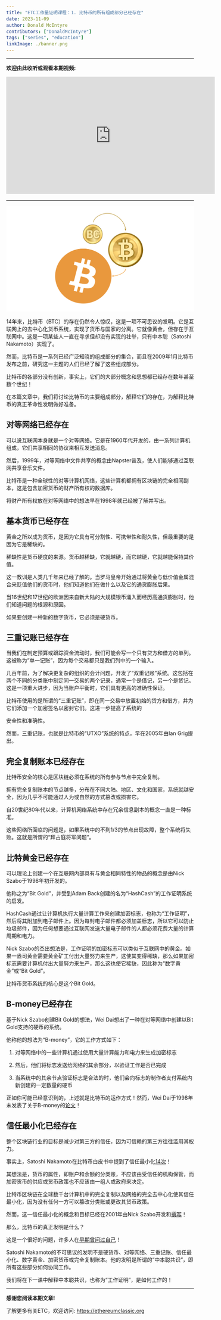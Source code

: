 ```yaml
---
title: "ETC工作量证明课程：1. 比特币的所有组成部分已经存在"
date: 2023-11-09
author: Donald McIntyre
contributors: ["DonaldMcIntyre"]
tags: ["series", "education"]
linkImage: ./banner.png
---
```


---
**欢迎由此收听或观看本期视频:**

<iframe width="560" height="315" src="https://www.youtube.com/embed/e4e9CjvEUlE?si=rRGqoSJIjNMWRgPc" title="YouTube video player" frameborder="0" allow="accelerometer; autoplay; clipboard-write; encrypted-media; gyroscope; picture-in-picture; web-share" allowfullscreen></iframe>

---

![](./1.png)

14年来，比特币（BTC）的存在仍然令人惊叹，这是一项不可思议的发明。它是互联网上的去中心化货币系统，实现了货币与国家的分离。它就像黄金，但存在于互联网中。这是一项某些人一直在寻求但却没有实现的壮举，只有中本聪（Satoshi Nakamoto）实现了。

然而，比特币是一系列已经广泛知晓的组成部分的集合，而且在2009年1月比特币发布之前，研究这一主题的人们已经了解了这些组成部分。

比特币的各部分没有创新，事实上，它们的大部分概念和思想都已经存在数年甚至数个世纪！

在本篇文章中，我们将讨论比特币的主要组成部分，解释它们的存在，为解释比特币的真正革命性发明做好准备。

## 对等网络已经存在

可以说互联网本身就是一个对等网络。它是在1960年代开发的，由一系列计算机组成，它们共享相同的协议来相互发送消息。

然后，1999年，对等网络中文件共享的概念由Napster普及，使人们能够通过互联网共享音乐文件。

比特币是一种全球性的对等计算机网络，这些计算机都拥有区块链的完全相同副本，这是包含加密货币的财产所有权的数据库。

将财产所有权放在对等网络中的想法早在1998年就已经被了解并写出。

## 基本货币已经存在

黄金之所以成为货币，是因为它具有可分割性、可携带性和耐久性，但最重要的是因为它是稀缺的。

稀缺性是货币硬度的来源。货币越稀缺，它就越硬，而它越硬，它就越能保持其价值。

这一教训是人类几千年来已经了解的。当罗马皇帝开始通过将黄金与低价值金属混合来贬值他们的货币时，他们知道他们在做什么以及它的通货膨胀后果。

当16世纪和17世纪的欧洲因来自新大陆的大规模银币涌入而经历高通货膨胀时，他们知道问题的根源和原因。

如果要创建一种新的数字货币，它必须是硬货币。

## 三重记账已经存在

当我们在制定预算或跟踪资金流动时，我们可能会写一个只有贷方和借方的单列。这被称为“单一记账”，因为每个交易都只是我们列中的一个输入。

几百年前，为了解决更复杂的组织的会计问题，开发了“双重记账”系统。这包括在两个不同的分类账中制定同一交易的两个记录，通常一个是借记，另一个是贷记。这是一项重大进步，因为当账户平衡时，它们具有更高的准确性保证。

比特币使用的是所谓的“三重记账”，即在同一交易中放置初始的贷方和借方，并为它们添加一个加密签名以密封它们。这进一步提高了系统的

安全性和准确性。

然而，三重记账，也就是比特币的“UTXO”系统的特点，早在2005年由Ian Grig提出。

## 完全复制账本已经存在

比特币安全的核心是区块链必须在系统的所有参与节点中完全复制。

拥有完全复制账本的节点越多，分布在不同大陆、地区、文化和国家，系统就越安全，因为几乎不可能通过人为或自然的方式篡改或损害它。

自20世纪80年代以来，计算机网络系统中存在冗余信息副本的概念一直是一种标准。

这些网络所面临的问题是，如果系统中的不到1/3的节点出现故障，整个系统将失败。这就是所谓的“拜占庭将军问题”。

## 比特黄金已经存在

可以理论上创建一个在互联网内部具有与黄金相同特性的物品的概念是由Nick Szabo于1998年初开发的。

他称之为“Bit Gold”，并受到Adam Back创建的名为“HashCash”的工作证明系统的启发。

HashCash通过让计算机执行大量计算工作来创建加密标志，也称为“工作证明”，然后将其附加到电子邮件上。因为每封电子邮件都必须加盖标志，所以它可以防止垃圾邮件，因为任何想要通过互联网发送大量电子邮件的人都必须花费大量的计算周期和电力。

Nick Szabo的杰出想法是，工作证明的加密标志可以类似于互联网中的黄金。如果一盎司黄金需要黄金矿工付出大量努力来生产，这使其变得稀缺，那么如果加密标志需要计算机付出大量努力来生产，那么这也使它稀缺，因此称为“数字黄金”或“Bit Gold”。

比特币货币系统的核心是这个Bit Gold。

## B-money已经存在

基于Nick Szabo创建Bit Gold的想法，Wei Dai想出了一种在对等网络中创建以Bit Gold支持的硬币的系统。

他称他的想法为“B-money”，它的工作方式如下：

1. 对等网络中的一些计算机通过使用大量计算能力和电力来生成加密标志

2. 然后，他们将标志发送给网络的其余部分，以验证工作是否已完成

3. 当系统中的其余节点验证标志是合法的时，他们会向标志的制作者支付系统内新创建的一定数量的硬币

正如你可能已经意识到的，上述就是比特币的运作方式！然而，Wei Dai于1998年末发表了关于B-money的[论文](http://www.weidai.com/bmoney.txt)！

## 信任最小化已经存在

整个区块链行业的目标是减少对第三方的信任，因为可信赖的第三方往往滥用其权力。

事实上，Satoshi Nakamoto在比特币白皮书中提到了信任最小化[14次](https://etherplan.com/2020/02/29/satoshi-nakamoto-mentioned-trust-minimization-14-times-in-the-bitcoin-white-paper/10210/)！

其想法是，货币的属性，即账户和余额的分类账，不应该由受信任的机构保管，而加密货币的供应或货币政策也不应该由一组人或政府来决定。

比特币区块链在全球数千台计算机中的完全复制以及网络的完全去中心化使其信任最小化，因为没有任何一方可以篡改分类账或更改其货币政策。

然而，这一信任最小化的概念和目标已经在2001年由Nick Szabo开发和[撰写](https://nakamotoinstitute.org/trusted-third-parties/)！

那么，比特币的真正发明是什么？

这是一个很好的问题，许多人在[早期曾问过自己](https://unenumerated.blogspot.com/2011/05/bitcoin-what-took-ye-so-long.html)！

Satoshi Nakamoto的不可思议的发明不是硬货币、对等网络、三重记账、信任最小化、数字黄金、加密货币或完全复制账本。他的发明是所谓的“中本聪共识”，即所有这些部分如何协同工作。

我们将在下一课中解释中本聪共识，也称为“工作证明”，是如何工作的！

---

**感谢您阅读本期文章!**

了解更多有关ETC，欢迎访问: https://ethereumclassic.org
